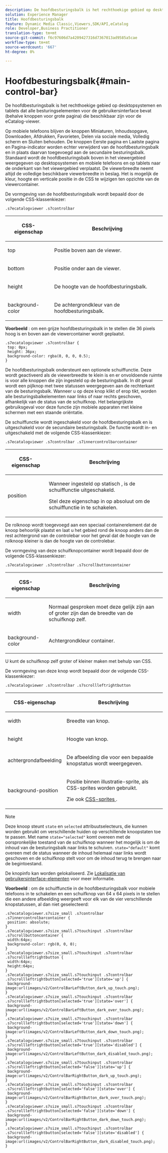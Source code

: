 ```yaml
---
description: De hoofdbesturingsbalk is het rechthoekige gebied op desktopsystemen en tablets dat alle besturingselementen voor de gebruikersinterface bevat (behalve knoppen voor grote pagina) die beschikbaar zijn voor de eCatalog-viewer.
solution: Experience Manager
title: Hoofdbesturingsbalk
feature: Dynamic Media Classic,Viewers,SDK/API,eCatalog
role: Developer,Business Practitioner
translation-type: tm+mt
source-git-commit: f6c97606d7a4209427316d7367013ad9585a5cae
workflow-type: tm+mt
source-wordcount: '667'
ht-degree: 0%

---
```



# Hoofdbesturingsbalk{#main-control-bar}

De hoofdbesturingsbalk is het rechthoekige gebied op desktopsystemen en tablets dat alle besturingselementen voor de gebruikersinterface bevat (behalve knoppen voor grote pagina) die beschikbaar zijn voor de eCatalog-viewer.

Op mobiele telefoons blijven de knoppen Miniaturen, Inhoudsopgave, Downloaden, Afdrukken, Favorieten, Delen via sociale media, Volledig scherm en Sluiten behouden. De knoppen Eerste pagina en Laatste pagina en Pagina-indicator worden echter verwijderd van de hoofdbesturingsbalk en in plaats daarvan toegevoegd aan de secundaire besturingsbalk. Standaard wordt de hoofdbesturingsbalk boven in het viewergebied weergegeven op desktopsystemen en mobiele telefoons en op tablets naar de onderkant van het viewergebied verplaatst. De viewerbreedte neemt altijd de volledige beschikbare viewerbreedte in beslag. Het is mogelijk de kleur, hoogte en verticale positie in de CSS te wijzigen ten opzichte van de viewercontainer.

De vormgeving van de hoofdbesturingsbalk wordt bepaald door de volgende CSS-klassenkiezer:

`.s7ecatalogviewer .s7controlbar`

<table id="table_2C8D322F57114A72B43053CB4539C65C"> 
 <thead> 
  <tr> 
   <th colname="col1" class="entry"> <p> CSS-eigenschap </p> </th> 
   <th colname="col2" class="entry"> <p>Beschrijving </p> </th> 
  </tr> 
 </thead>
 <tbody> 
  <tr> 
   <td colname="col1"> <p> <span class="codeph"> top  </span> </p> </td> 
   <td colname="col2"> <p>Positie boven aan de viewer. </p> </td> 
  </tr> 
  <tr> 
   <td colname="col1"> <p> <span class="codeph"> bottom  </span> </p> </td> 
   <td colname="col2"> <p>Positie onder aan de viewer. </p> </td> 
  </tr> 
  <tr> 
   <td colname="col1"> <p> <span class="codeph"> height  </span> </p> </td> 
   <td colname="col2"> <p>De hoogte van de hoofdbesturingsbalk. </p> </td> 
  </tr> 
  <tr> 
   <td colname="col1"> <p> <span class="codeph"> background-color  </span> </p> </td> 
   <td colname="col2"> <p>De achtergrondkleur van de hoofdbesturingsbalk. </p> </td> 
  </tr> 
 </tbody> 
</table>

**Voorbeeld** : om een grijze hoofdbesturingsbalk in te stellen die 36 pixels hoog is en boven aan de viewercontainer wordt geplaatst.

```
.s7ecatalogviewer .s7controlbar { 
 top: 0px; 
 height: 36px; 
 background-color: rgba(0, 0, 0, 0.5); 
}
```

De hoofdbesturingsbalk ondersteunt een optionele schuiffunctie. Deze wordt geactiveerd als de viewerbreedte te klein is en er onvoldoende ruimte is voor alle knoppen die zijn ingesteld op de besturingsbalk. In dit geval wordt een pijlknop met twee statussen weergegeven aan de rechterkant van de besturingsbalk. Wanneer u op deze knop klikt of erop tikt, worden alle besturingsbalkelementen naar links of naar rechts geschoven, afhankelijk van de status van de schuifknop. Het belangrijkste gebruiksgeval voor deze functie zijn mobiele apparaten met kleine schermen met een staande oriëntatie.

De schuiffunctie wordt ingeschakeld voor de hoofdbesturingsbalk en is uitgeschakeld voor de secundaire besturingsbalk. De functie wordt in- en uitgeschakeld met de volgende CSS-klassenkiezer:

`.s7ecatalogviewer .s7controlbar .s7innercontrolbarcontainer`

<table id="table_C8225F38309B4099AF58AA1A815A8D55"> 
 <thead> 
  <tr> 
   <th colname="col1" class="entry"> <p> CSS-eigenschap </p> </th> 
   <th colname="col2" class="entry"> <p>Beschrijving </p> </th> 
  </tr> 
 </thead>
 <tbody> 
  <tr> 
   <td colname="col1"> <p> <span class="codeph"> position </span> </p> </td> 
   <td colname="col2"> <p>Wanneer ingesteld op <span class="codeph"> statisch </span>, is de schuiffunctie uitgeschakeld. </p> <p>Stel deze eigenschap in op <span class="codeph"> absoluut </span> om de schuiffunctie in te schakelen. </p> </td> 
  </tr> 
 </tbody> 
</table>

De rolknoop wordt toegevoegd aan een speciaal containerelement dat de knoop behoorlijk plaatst en laat u het gebied rond de knoop anders dan de rest achtergrond van de controlebar voor het geval dat de hoogte van de rolknoop kleiner is dan de hoogte van de controlebar.

De vormgeving van deze schuifknopcontainer wordt bepaald door de volgende CSS-klassenkiezer:

`.s7ecatalogviewer .s7controlbar .s7scrollbuttoncontainer`

<table id="table_2CDDA8A18345497EAC4749A0D64C1658"> 
 <thead> 
  <tr> 
   <th colname="col1" class="entry"> <p> CSS-eigenschap </p> </th> 
   <th colname="col2" class="entry"> <p>Beschrijving </p> </th> 
  </tr> 
 </thead>
 <tbody> 
  <tr> 
   <td colname="col1"> <p> <span class="codeph"> width </span> </p> </td> 
   <td colname="col2"> <p>Normaal gesproken moet deze gelijk zijn aan of groter zijn dan de breedte van de schuifknop zelf. </p> </td> 
  </tr> 
  <tr> 
   <td colname="col1"> <p> <span class="codeph"> background-color  </span> </p> </td> 
   <td colname="col2"> <p>Achtergrondkleur container. </p> </td> 
  </tr> 
 </tbody> 
</table>

U kunt de schuifknop zelf groter of kleiner maken met behulp van CSS.

De vormgeving van deze knop wordt bepaald door de volgende CSS-klassenkiezer:

`.s7ecatalogviewer .s7controlbar .s7scrollleftrightbutton`

<table id="table_F61CB3F696AC4018B164082FFA7777F4"> 
 <thead> 
  <tr> 
   <th colname="col1" class="entry"> <p> CSS-eigenschap </p> </th> 
   <th colname="col2" class="entry"> <p>Beschrijving </p> </th> 
  </tr> 
 </thead>
 <tbody> 
  <tr> 
   <td colname="col1"> <p> <span class="codeph"> width  </span> </p> </td> 
   <td colname="col2"> <p>Breedte van knop. </p> </td> 
  </tr> 
  <tr> 
   <td colname="col1"> <p> <span class="codeph"> height  </span> </p> </td> 
   <td colname="col2"> <p>Hoogte van knop. </p> </td> 
  </tr> 
  <tr> 
   <td colname="col1"> <p> <span class="codeph"> achtergrondafbeelding  </span> </p> </td> 
   <td colname="col2"> <p>De afbeelding die voor een bepaalde knopstatus wordt weergegeven. </p> </td> 
  </tr> 
  <tr> 
   <td colname="col1"> <p> <span class="codeph"> background-position  </span> </p> </td> 
   <td colname="col2"> <p>Positie binnen illustratie-sprite, als CSS-sprites worden gebruikt. </p> <p>Zie ook <a href="../../../c-html5-s7-aem-asset-viewers/c-html5-20-ecatalog-viewer-about/c-html5-20-ecatalog-viewer-customizingviewer/c-html5-20-ecatalog-viewer-customizingviewer.md#section-9d570f95eb2443aca74c1b02f6e89aff" format="dita" scope="local"> CSS-sprites </a>. </p> </td> 
  </tr> 
 </tbody> 
</table>

>[!NOTE]
>
>Deze knoop steunt `state` en `selected` attribuutselecteurs, die kunnen worden gebruikt om verschillende huiden op verschillende knoopstaten toe te passen. Met name `state="selected"` komt overeen met de oorspronkelijke toestand van de schuifknop wanneer het mogelijk is om de inhoud van de besturingsbalk naar links te schuiven. `state="default"` komt overeen met de status wanneer de inhoud helemaal naar links wordt geschoven en de schuifknop stelt voor om de inhoud terug te brengen naar de begintoestand.

De knopinfo kan worden gelokaliseerd. Zie [Lokalisatie van gebruikersinterface-elementen](../../../c-html5-s7-aem-asset-viewers/c-html5-20-ecatalog-viewer-about/c-html5-20-ecatalog-viewer-localization.md#concept-cbfc39344c494eb7b9f6a272cff0cc74) voor meer informatie.

**Voorbeeld** : om de schuiffunctie in de hoofdbesturingsbalk voor mobiele telefoons in te schakelen en een schuifknop van 64 x 64 pixels in te stellen die een andere afbeelding weergeeft voor elk van de vier verschillende knopstatussen, al dan niet geselecteerd:

```
.s7ecatalogviewer.s7size_small .s7controlbar .s7innercontrolbarcontainer { 
 position: absolute; 
} 
.s7ecatalogviewer.s7size_small.s7touchinput .s7controlbar .s7scrollbuttoncontainer { 
 width:64px; 
 background-color: rgb(0, 0, 0); 
} 
.s7ecatalogviewer.s7size_small.s7touchinput .s7controlbar .s7scrollleftrightbutton { 
 width:64px; 
 height:64px; 
} 
.s7ecatalogviewer.s7size_small.s7touchinput .s7controlbar .s7scrollleftrightbutton[selected='true'][state='up'] { 
 background-image:url(images/v2/ControlBarLeftButton_dark_up_touch.png); 
} 
.s7ecatalogviewer.s7size_small.s7touchinput .s7controlbar .s7scrollleftrightbutton[selected='true'][state='over'] { 
 background-image:url(images/v2/ControlBarLeftButton_dark_over_touch.png); 
} 
.s7ecatalogviewer.s7size_small.s7touchinput .s7controlbar .s7scrollleftrightbutton[selected='true'][state='down'] { 
 background-image:url(images/v2/ControlBarLeftButton_dark_down_touch.png); 
} 
.s7ecatalogviewer.s7size_small.s7touchinput .s7controlbar .s7scrollleftrightbutton[selected='true'][state='disabled'] { 
 background-image:url(images/v2/ControlBarLeftButton_dark_disabled_touch.png); 
} 
.s7ecatalogviewer.s7size_small.s7touchinput .s7controlbar .s7scrollleftrightbutton[selected='false'][state='up'] { 
 background-image:url(images/v2/ControlBarRightButton_dark_up_touch.png); 
} 
.s7ecatalogviewer.s7size_small.s7touchinput .s7controlbar .s7scrollleftrightbutton[selected='false'][state='over'] { 
 background-image:url(images/v2/ControlBarRightButton_dark_over_touch.png); 
} 
.s7ecatalogviewer.s7size_small.s7touchinput .s7controlbar .s7scrollleftrightbutton[selected='false'][state='down'] { 
 background-image:url(images/v2/ControlBarRightButton_dark_down_touch.png); 
} 
.s7ecatalogviewer.s7size_small.s7touchinput .s7controlbar .s7scrollleftrightbutton[selected='false'][state='disabled'] { 
 background-image:url(images/v2/ControlBarRightButton_dark_disabled_touch.png); 
}
```

